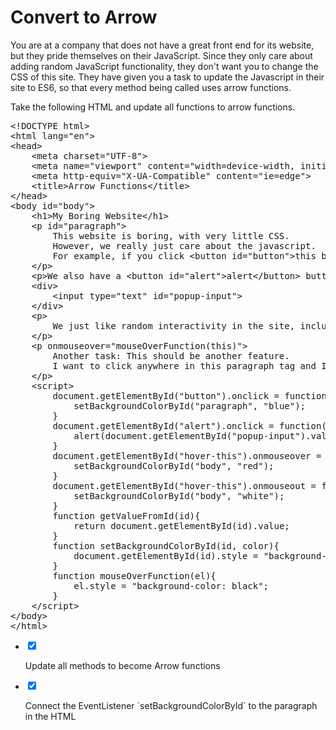 <div class="module_description active_lesson_with_video ">
									
            
            
<h1 class="text-center">Convert to Arrow</h1>
<p>You are at a company that does not have a great front end for its website, but they pride themselves on their JavaScript. Since they only care about adding random JavaScript functionality, they don't want you to change the CSS of this site. They have given you a task to update the Javascript in their site to ES6, so that every method being called uses arrow functions.</p>
<p>Take the following HTML and update all functions to arrow functions.</p>
<pre data-language="html" class="rainbow"><span class="support tag from-rainbow"><span class="support tag from-rainbow">&lt;</span><span class="support tag special from-rainbow">!</span><span class="support tag-name from-rainbow">DOCTYPE</span></span> html<span class="support tag close from-rainbow">&gt;</span>
<span class="support tag from-rainbow"><span class="support tag from-rainbow">&lt;</span><span class="support tag-name from-rainbow">html</span></span> <span class="support attribute from-rainbow">lang</span><span class="support operator from-rainbow">=</span><span class="string quote from-rainbow">"</span><span class="string value from-rainbow">en</span><span class="string quote from-rainbow">"</span><span class="support tag close from-rainbow">&gt;</span>
<span class="support tag from-rainbow"><span class="support tag from-rainbow">&lt;</span><span class="support tag-name from-rainbow">head</span></span><span class="support tag close from-rainbow">&gt;</span>
    <span class="support tag from-rainbow"><span class="support tag from-rainbow">&lt;</span><span class="support tag-name from-rainbow">meta</span></span> <span class="support attribute from-rainbow">charset</span><span class="support operator from-rainbow">=</span><span class="string quote from-rainbow">"</span><span class="string value from-rainbow">UTF-8</span><span class="string quote from-rainbow">"</span><span class="support tag close from-rainbow">&gt;</span>
    <span class="support tag from-rainbow"><span class="support tag from-rainbow">&lt;</span><span class="support tag-name from-rainbow">meta</span></span> <span class="support attribute from-rainbow">name</span><span class="support operator from-rainbow">=</span><span class="string quote from-rainbow">"</span><span class="string value from-rainbow">viewport</span><span class="string quote from-rainbow">"</span> <span class="support attribute from-rainbow">content</span><span class="support operator from-rainbow">=</span><span class="string quote from-rainbow">"</span><span class="string value from-rainbow">width=device-width, initial-scale=1.0</span><span class="string quote from-rainbow">"</span><span class="support tag close from-rainbow">&gt;</span>
    <span class="support tag from-rainbow"><span class="support tag from-rainbow">&lt;</span><span class="support tag-name from-rainbow">meta</span></span> <span class="support attribute from-rainbow">http-equiv</span><span class="support operator from-rainbow">=</span><span class="string quote from-rainbow">"</span><span class="string value from-rainbow">X-UA-Compatible</span><span class="string quote from-rainbow">"</span> <span class="support attribute from-rainbow">content</span><span class="support operator from-rainbow">=</span><span class="string quote from-rainbow">"</span><span class="string value from-rainbow">ie=edge</span><span class="string quote from-rainbow">"</span><span class="support tag close from-rainbow">&gt;</span>
    <span class="support tag from-rainbow"><span class="support tag from-rainbow">&lt;</span><span class="support tag-name from-rainbow">title</span></span><span class="support tag close from-rainbow">&gt;</span>Arrow Functions<span class="support tag from-rainbow"><span class="support tag from-rainbow">&lt;</span><span class="support tag special from-rainbow">/</span><span class="support tag-name from-rainbow">title</span></span><span class="support tag close from-rainbow">&gt;</span>
<span class="support tag from-rainbow"><span class="support tag from-rainbow">&lt;</span><span class="support tag special from-rainbow">/</span><span class="support tag-name from-rainbow">head</span></span><span class="support tag close from-rainbow">&gt;</span>
<span class="support tag from-rainbow"><span class="support tag from-rainbow">&lt;</span><span class="support tag-name from-rainbow">body</span></span> <span class="support attribute from-rainbow">id</span><span class="support operator from-rainbow">=</span><span class="string quote from-rainbow">"</span><span class="string value from-rainbow">body</span><span class="string quote from-rainbow">"</span><span class="support tag close from-rainbow">&gt;</span>
    <span class="support tag from-rainbow"><span class="support tag from-rainbow">&lt;</span><span class="support tag-name from-rainbow">h1</span></span><span class="support tag close from-rainbow">&gt;</span>My Boring Website<span class="support tag from-rainbow"><span class="support tag from-rainbow">&lt;</span><span class="support tag special from-rainbow">/</span><span class="support tag-name from-rainbow">h1</span></span><span class="support tag close from-rainbow">&gt;</span>
    <span class="support tag from-rainbow"><span class="support tag from-rainbow">&lt;</span><span class="support tag-name from-rainbow">p</span></span> <span class="support attribute from-rainbow">id</span><span class="support operator from-rainbow">=</span><span class="string quote from-rainbow">"</span><span class="string value from-rainbow">paragraph</span><span class="string quote from-rainbow">"</span><span class="support tag close from-rainbow">&gt;</span>
        This website is boring, with very little CSS. 
        However, we really just care about the javascript. 
        For example, if you click <span class="support tag from-rainbow"><span class="support tag from-rainbow">&lt;</span><span class="support tag-name from-rainbow">button</span></span> <span class="support attribute from-rainbow">id</span><span class="support operator from-rainbow">=</span><span class="string quote from-rainbow">"</span><span class="string value from-rainbow">button</span><span class="string quote from-rainbow">"</span><span class="support tag close from-rainbow">&gt;</span>this button<span class="support tag from-rainbow"><span class="support tag from-rainbow">&lt;</span><span class="support tag special from-rainbow">/</span><span class="support tag-name from-rainbow">button</span></span><span class="support tag close from-rainbow">&gt;</span>, the background of this paragraph tag will&nbsp;change to blue.
    <span class="support tag from-rainbow"><span class="support tag from-rainbow">&lt;</span><span class="support tag special from-rainbow">/</span><span class="support tag-name from-rainbow">p</span></span><span class="support tag close from-rainbow">&gt;</span>
    <span class="support tag from-rainbow"><span class="support tag from-rainbow">&lt;</span><span class="support tag-name from-rainbow">p</span></span><span class="support tag close from-rainbow">&gt;</span>We also have a <span class="support tag from-rainbow"><span class="support tag from-rainbow">&lt;</span><span class="support tag-name from-rainbow">button</span></span> <span class="support attribute from-rainbow">id</span><span class="support operator from-rainbow">=</span><span class="string quote from-rainbow">"</span><span class="string value from-rainbow">alert</span><span class="string quote from-rainbow">"</span><span class="support tag close from-rainbow">&gt;</span>alert<span class="support tag from-rainbow"><span class="support tag from-rainbow">&lt;</span><span class="support tag special from-rainbow">/</span><span class="support tag-name from-rainbow">button</span></span><span class="support tag close from-rainbow">&gt;</span> button that will grab the text from the input below and show it in a popup.<span class="support tag from-rainbow"><span class="support tag from-rainbow">&lt;</span><span class="support tag special from-rainbow">/</span><span class="support tag-name from-rainbow">p</span></span><span class="support tag close from-rainbow">&gt;</span>
    <span class="support tag from-rainbow"><span class="support tag from-rainbow">&lt;</span><span class="support tag-name from-rainbow">div</span></span><span class="support tag close from-rainbow">&gt;</span>
        <span class="support tag from-rainbow"><span class="support tag from-rainbow">&lt;</span><span class="support tag-name from-rainbow">input</span></span> <span class="support attribute from-rainbow">type</span><span class="support operator from-rainbow">=</span><span class="string quote from-rainbow">"</span><span class="string value from-rainbow">text</span><span class="string quote from-rainbow">"</span> <span class="support attribute from-rainbow">id</span><span class="support operator from-rainbow">=</span><span class="string quote from-rainbow">"</span><span class="string value from-rainbow">popup-input</span><span class="string quote from-rainbow">"</span><span class="support tag close from-rainbow">&gt;</span>
    <span class="support tag from-rainbow"><span class="support tag from-rainbow">&lt;</span><span class="support tag special from-rainbow">/</span><span class="support tag-name from-rainbow">div</span></span><span class="support tag close from-rainbow">&gt;</span>
    <span class="support tag from-rainbow"><span class="support tag from-rainbow">&lt;</span><span class="support tag-name from-rainbow">p</span></span><span class="support tag close from-rainbow">&gt;</span>
        We just like random interactivity in the site, including a fun effect if you hover over <span class="support tag from-rainbow"><span class="support tag from-rainbow">&lt;</span><span class="support tag-name from-rainbow">span</span></span> <span class="support attribute from-rainbow">id</span><span class="support operator from-rainbow">=</span><span class="string quote from-rainbow">"</span><span class="string value from-rainbow">hover-this</span><span class="string quote from-rainbow">"</span><span class="support tag close from-rainbow">&gt;</span>&nbsp;&nbsp;&nbsp;&nbsp;&nbsp;&nbsp;&nbsp;&nbsp;<span class="support tag from-rainbow"><span class="support tag from-rainbow">&lt;</span><span class="support tag-name from-rainbow">b</span></span><span class="support tag close from-rainbow">&gt;</span>this.<span class="support tag from-rainbow"><span class="support tag from-rainbow">&lt;</span><span class="support tag special from-rainbow">/</span><span class="support tag-name from-rainbow">b</span></span><span class="support tag close from-rainbow">&gt;</span><span class="support tag from-rainbow"><span class="support tag from-rainbow">&lt;</span><span class="support tag special from-rainbow">/</span><span class="support tag-name from-rainbow">span</span></span><span class="support tag close from-rainbow">&gt;</span>
    <span class="support tag from-rainbow"><span class="support tag from-rainbow">&lt;</span><span class="support tag special from-rainbow">/</span><span class="support tag-name from-rainbow">p</span></span><span class="support tag close from-rainbow">&gt;</span>
    <span class="support tag from-rainbow"><span class="support tag from-rainbow">&lt;</span><span class="support tag-name from-rainbow">p</span></span> <span class="support attribute from-rainbow">onmouseover</span><span class="support operator from-rainbow">=</span><span class="string quote from-rainbow">"</span><span class="string value from-rainbow">mouseOverFunction(this)</span><span class="string quote from-rainbow">"</span><span class="support tag close from-rainbow">&gt;</span>
        Another task: This should be another feature. 
&nbsp;&nbsp;&nbsp;&nbsp;&nbsp;&nbsp;&nbsp;&nbsp;I want to click anywhere in this paragraph tag and I want to be able to change the background color to whatever is in this input: <span class="support tag from-rainbow"><span class="support tag from-rainbow">&lt;</span><span class="support tag-name from-rainbow">input</span></span> <span class="support attribute from-rainbow">type</span><span class="support operator from-rainbow">=</span><span class="string quote from-rainbow">"</span><span class="string value from-rainbow">text</span><span class="string quote from-rainbow">"</span><span class="support tag close from-rainbow">/&gt;</span>.
    <span class="support tag from-rainbow"><span class="support tag from-rainbow">&lt;</span><span class="support tag special from-rainbow">/</span><span class="support tag-name from-rainbow">p</span></span><span class="support tag close from-rainbow">&gt;</span>
    <span class="source js embedded from-rainbow"><span class="support tag script from-rainbow">&lt;</span><span class="entity tag script from-rainbow">script</span><span class="support tag script from-rainbow">&gt;</span>
        <span class="support from-rainbow">document</span>.<span class="support method from-rainbow">getElementById</span>(<span class="string from-rainbow">"button"</span>).onclick <span class="keyword operator from-rainbow">=</span> <span class="keyword from-rainbow">function</span>() {
            <span class="function call from-rainbow">setBackgroundColorById</span>(<span class="string from-rainbow">"paragraph"</span>, <span class="string from-rainbow">"blue"</span>);
        }
        <span class="support from-rainbow">document</span>.<span class="support method from-rainbow">getElementById</span>(<span class="string from-rainbow">"alert"</span>).onclick <span class="keyword operator from-rainbow">=</span> <span class="keyword from-rainbow">function</span>(){
            <span class="function call from-rainbow">alert</span>(<span class="support from-rainbow">document</span>.<span class="support method from-rainbow">getElementById</span>(<span class="string from-rainbow">"popup-input"</span>).value);
        }
        <span class="support from-rainbow">document</span>.<span class="support method from-rainbow">getElementById</span>(<span class="string from-rainbow">"hover-this"</span>).onmouseover <span class="keyword operator from-rainbow">=</span> <span class="keyword from-rainbow">function</span>(){
            <span class="function call from-rainbow">setBackgroundColorById</span>(<span class="string from-rainbow">"body"</span>, <span class="string from-rainbow">"red"</span>);
        }
        <span class="support from-rainbow">document</span>.<span class="support method from-rainbow">getElementById</span>(<span class="string from-rainbow">"hover-this"</span>).onmouseout <span class="keyword operator from-rainbow">=</span> <span class="keyword from-rainbow">function</span>(){
            <span class="function call from-rainbow">setBackgroundColorById</span>(<span class="string from-rainbow">"body"</span>, <span class="string from-rainbow">"white"</span>);
        }
        <span class="storage function from-rainbow">function</span> <span class="entity name function from-rainbow">getValueFromId</span>(id){
            <span class="keyword from-rainbow">return</span> <span class="support from-rainbow">document</span>.<span class="support method from-rainbow">getElementById</span>(id).value;
        }
        <span class="storage function from-rainbow">function</span> <span class="entity name function from-rainbow">setBackgroundColorById</span>(id, color){
            <span class="support from-rainbow">document</span>.<span class="support method from-rainbow">getElementById</span>(id).style <span class="keyword operator from-rainbow">=</span> <span class="string from-rainbow">"background-color: "</span> <span class="keyword operator from-rainbow">+</span> color;
        }
        <span class="storage function from-rainbow">function</span> <span class="entity name function from-rainbow">mouseOverFunction</span>(el){
            el.style <span class="keyword operator from-rainbow">=</span> <span class="string from-rainbow">"background-color: black"</span>;
        }
    <span class="support tag script from-rainbow">&lt;/</span><span class="entity tag script from-rainbow">script</span><span class="support tag script from-rainbow">&gt;</span></span>
<span class="support tag from-rainbow"><span class="support tag from-rainbow">&lt;</span><span class="support tag special from-rainbow">/</span><span class="support tag-name from-rainbow">body</span></span><span class="support tag close from-rainbow">&gt;</span>
<span class="support tag from-rainbow"><span class="support tag from-rainbow">&lt;</span><span class="support tag special from-rainbow">/</span><span class="support tag-name from-rainbow">html</span></span><span class="support tag close from-rainbow">&gt;</span>
</pre>
<p></p>
        
</div>

<div class="todo_content">
										<ul class="todo_item_parent">
											<form action="/tracks/submit_todo" method="post" id="form_to_do_items">		
													<li>
														<input type="hidden" name="module_to_do_item_id[]" value="0">	
														<input type="hidden" name="is_completed[]" value="0" class="todo_status">	
														<input type="checkbox" id="todo_item_0" checked="checked" class="todo_check">														
														<label for="todo_item_0" class="todo_list_item">
															<div class="item_checkbox checked"></div>
															<p>Update all methods to become Arrow functions</p>	
														</label>	
													</li>
													<li>
														<input type="hidden" name="module_to_do_item_id[]" value="1">	
														<input type="hidden" name="is_completed[]" value="0" class="todo_status">	
														<input type="checkbox" id="todo_item_1" checked="checked" class="todo_check">														
														<label for="todo_item_1" class="todo_list_item">
															<div class="item_checkbox checked"></div>
															<p>Connect the EventListener `setBackgroundColorById` to the paragraph in the HTML</p>	
														</label>	
													</li>									
												<input type="hidden" name="id" id="task_todo_id" value="5296758">
												<input type="hidden" name="chapter_module_id" value="45711">
												<input type="hidden" name="track_id" value="130">
												<input type="hidden" name="authenticity_token" value="sLO65z81Un8ogC/FYv7u6xcsFvuzeOSgTThZDbHAsxY=">
											</form>
										</ul>
									</div>
